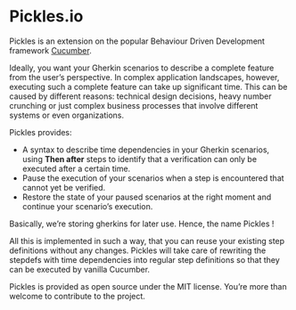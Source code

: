# Pickles.io
Pickles is an extension on the popular Behaviour Driven Development framework [Cucumber](https://cucumber.io).

Ideally, you want your Gherkin scenarios to describe a complete feature from the user’s perspective. In complex application landscapes, however, executing such a complete feature can take up significant time. This can be caused by different reasons: technical design decisions, heavy number crunching or just complex business processes that involve different systems or even organizations.

Pickles provides:
-	A syntax to describe time dependencies in your Gherkin scenarios, using **Then after** steps to identify that a verification can only be executed after a certain time.
-	Pause the execution of your scenarios when a step is encountered that cannot yet be verified.
-	Restore the state of your paused scenarios at the right moment and continue your scenario’s execution.

Basically, we’re storing gherkins for later use. Hence, the name Pickles !

All this is implemented in such a way, that you can reuse your existing step definitions without any changes. Pickles will take care of rewriting the stepdefs with time dependencies into regular step definitions so that they can be executed by vanilla Cucumber.

Pickles is provided as open source under the MIT license. You’re more than welcome to contribute to the project.

